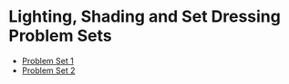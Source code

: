 # Lighting, Shading and Set Dressing Problem Sets

- [Problem Set 1](./ps_01/)
- [Problem Set 2](./ps_02/)
<!---- [Problem Set 3](./ps_03/README.md)--->
